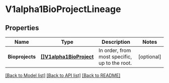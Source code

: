 # V1alpha1BioProjectLineage

## Properties

Name | Type | Description | Notes
------------ | ------------- | ------------- | -------------
**Bioprojects** | [**[]V1alpha1BioProject**](v1alpha1BioProject.md) | In order, from most specific, up to the root. | [optional] 

[[Back to Model list]](../README.md#documentation-for-models) [[Back to API list]](../README.md#documentation-for-api-endpoints) [[Back to README]](../README.md)


